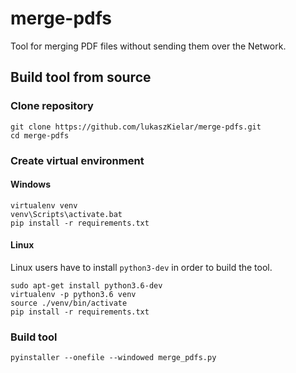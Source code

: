 # merge-pdfs

Tool for merging PDF files without sending them over the Network.

## Build tool from source

### Clone repository

```
git clone https://github.com/lukaszKielar/merge-pdfs.git
cd merge-pdfs
```

### Create virtual environment

#### Windows

```
virtualenv venv
venv\Scripts\activate.bat
pip install -r requirements.txt
```

#### Linux

Linux users have to install `python3-dev` in order to build the tool.

```
sudo apt-get install python3.6-dev
virtualenv -p python3.6 venv
source ./venv/bin/activate
pip install -r requirements.txt
```

### Build tool

```
pyinstaller --onefile --windowed merge_pdfs.py
```
